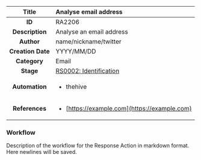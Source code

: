 | Title                       | Analyse email address         |
|:---------------------------:|:--------------------|
| **ID**                      | RA2206            |
| **Description**             | Analyse an email address   |
| **Author**                  | name/nickname/twitter        |
| **Creation Date**           | YYYY/MM/DD |
| **Category**                | Email      |
| **Stage**                   |[RS0002: Identification](../Response_Stages/RS0002.md)| 
| **Automation** |<ul><li>thehive</li></ul>|
| **References** |<ul><li>[https://example.com](https://example.com)</li></ul>|

### Workflow

Description of the workflow for the Response Action in markdown format.  
Here newlines will be saved.  
